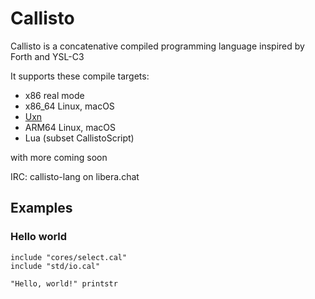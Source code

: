# Callisto
Callisto is a concatenative compiled programming language inspired by Forth and YSL-C3

It supports these compile targets:
- x86 real mode
- x86_64 Linux, macOS
- [Uxn](https://100r.co/site/uxn.html)
- ARM64 Linux, macOS
- Lua (subset CallistoScript)

with more coming soon

IRC: callisto-lang on libera.chat

## Examples
### Hello world
```
include "cores/select.cal"
include "std/io.cal"

"Hello, world!" printstr
```
